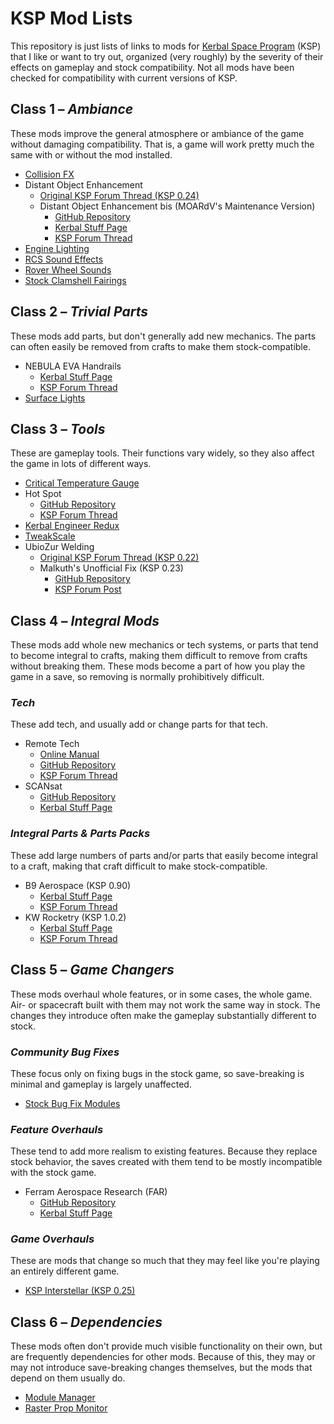# KSP Mod Lists
This repository is just lists of links to mods for [Kerbal Space Program](https://kerbalspaceprogram.com/ "Kerbal Space Program") (KSP) that I like or want to try out, organized (very roughly) by the severity of their effects on gameplay and stock compatibility.  Not all mods have been checked for compatibility with current versions of KSP.


## Class 1 – _Ambiance_
These mods improve the general atmosphere or ambiance of the game without damaging compatibility.  That is, a game will work pretty much the same with or without the mod installed.

* [Collision FX](http://forum.kerbalspaceprogram.com/threads/101496-1-0-x-Collision-FX-v3-2-(2015-05-14)-Now-with-EVA-kerbal-sound-effects "KSP Forum Thread")
* Distant Object Enhancement
  - [Original KSP Forum Thread (KSP 0.24)](http://forum.kerbalspaceprogram.com/threads/69907-0-24-Distant-Object-Enhancement-1-3-1-Planets-satellites-in-the-night-sky!-(7-29) "Distant Object Enhancement Original KSP Forum Thread")
  - Distant Object Enhancement bis (MOARdV's Maintenance Version)
    * [GitHub Repository](https://github.com/MOARdV/DistantObject "Distant Object Enhancement bis on GitHub")
    * [Kerbal Stuff Page](https://kerbalstuff.com/mod/403/Distant%20Object%20Enhancement%20bis "Distant Object Enhancement bis on Kerbal Stuff")
    * [KSP Forum Thread](http://forum.kerbalspaceprogram.com/threads/98943 "Distant Object Enhancement bis KSP Forum Thread")
* [Engine Lighting](http://forum.kerbalspaceprogram.com/threads/121987-1-0-4-Engine-Lighting-(1-4-0)-The-Decoupler-Update-(30-June) "KSP Forum Thread")
* [RCS Sound Effects](http://forum.kerbalspaceprogram.com/threads/52896-1-0-x-RCS-Sound-(and-light!)-Effects-(2015-02-01) "KSP Forum Thread")
* [Rover Wheel Sounds](http://forum.kerbalspaceprogram.com/threads/55104-1-0-x-Rover-Wheel-Sounds-v1-1-(2014-09-25) "KSP Forum Thread")
* [Stock Clamshell Fairings](http://forum.kerbalspaceprogram.com/threads/124031-1-0-4-Stock-Clamshell-Fairings-(June-1) "KSP Forum Thread")


## Class 2 – _Trivial Parts_
These mods add parts, but don't generally add new mechanics.  The parts can often easily be removed from crafts to make them stock-compatible.

* NEBULA EVA Handrails
  - [Kerbal Stuff Page](https://kerbalstuff.com/mod/353/NEBULA%20EVA%20handrails%20pack. "NEBULA EVA Handrails on Kerbal Stuff")
  - [KSP Forum Thread](http://forum.kerbalspaceprogram.com/threads/100531-0-25-NEBULA-space-engineering-EVA-handrails-pack "NEBULA EVA Handrails KSP Forum Thread")
* [Surface Lights](http://forum.kerbalspaceprogram.com/threads/57778-1-0-Surface-Mounted-Stock-Alike-Lights-for-Self-Illumination "KSP Forum Thread")


## Class 3 – _Tools_
These are gameplay tools.  Their functions vary widely, so they also affect the game in lots of different ways.

* [Critical Temperature Gauge](http://forum.kerbalspaceprogram.com/threads/119686-1-0-4-Critical-temperature-gauge "KSP Forum Thread")
* Hot Spot
  - [GitHub Repository](https://github.com/Apokee/HotSpot "Hot Spot source on GitHub")
  - [KSP Forum Thread](http://forum.kerbalspaceprogram.com/threads/123967-1-0-4-0-4-4-Hot-Spot-(formerly-Enhanced-Thermal-Data)-Better-Thermal-Data "Hot Spot KSP Forum Thread")
* [Kerbal Engineer Redux](http://forum.kerbalspaceprogram.com/threads/18230-1-0-4-Kerbal-Engineer-Redux-v1-0-18-0 "KSP Forum Thread")
* [TweakScale](http://forum.kerbalspaceprogram.com/threads/80234-0-90-TweakScale-Rescale-Everything!-(v1-50-2014-12-24-10-40-UTC) "KSP Forum Thread")
* UbioZur Welding
  - [Original KSP Forum Thread (KSP 0.22)](http://forum.kerbalspaceprogram.com/threads/38577-0-22-UbioZur-Welding-Ltd-2-0-Dev-STOPPED "KSP Forum Thread")
  - Malkuth's Unofficial Fix (KSP 0.23)
    * [GitHub Repository](https://github.com/malkuth1974/unofficailUbioWeld "Malkuth's Unofficial Fix for UbioZur Welding source on GitHub")
    * [KSP Forum Post](http://forum.kerbalspaceprogram.com/threads/38577-0-22-UbioZur-Welding-Ltd-2-0-Playtest-5-Now-In-Game-Tool?p=1002144&viewfull=1#post1002144 "Malkuth's Unofficial Fix for UbioZur Welding KSP Forum Post")


## Class 4 – _Integral Mods_
These mods add whole new mechanics or tech systems, or parts that tend to become integral to crafts, making them difficult to remove from crafts without breaking them.  These mods become a part of how you play the game in a save, so removing is normally prohibitively difficult.

### _Tech_
These add tech, and usually add or change parts for that tech.

* Remote Tech
  - [Online Manual](https://remotetechnologiesgroup.github.io/RemoteTech/ "Remote Tech Main Site")
  - [GitHub Repository](https://github.com/RemoteTechnologiesGroup/RemoteTech "Remote Tech source on GitHub")
  - [KSP Forum Thread](http://forum.kerbalspaceprogram.com/threads/83305-1-0-4-RemoteTech-v1-6-7-2015-06-25 "Remote Tech KSP Forum Thread")
* SCANsat
  - [GitHub Repository](https://github.com/S-C-A-N/SCANsat "SCANsat source on GitHub")
  - [Kerbal Stuff Page](https://kerbalstuff.com/mod/249/SCANsat "SCANsat on Kerbal Stuff")

### _Integral Parts & Parts Packs_
These add large numbers of parts and/or parts that easily become integral to a craft, making that craft difficult to make stock-compatible.

* B9 Aerospace (KSP 0.90)
  - [Kerbal Stuff Page](http://beta.kerbalstuff.com/mod/132/B9%20Aerospace%20Pack "B9 Aerospace on Kerbal Stuff")
  - [KSP Forum Thread](http://forum.kerbalspaceprogram.com/threads/92630-0-90-B9-Aerospace-Release-5-2-8-(updated-30-12-14) "B9 Aerospace KSP Forum Thread")
* KW Rocketry (KSP 1.0.2)
  - [Kerbal Stuff Page](https://kerbalstuff.com/mod/67/KW%20Rocketry "KW Rocketry on Kerbal Stuff")
  - [KSP Forum Thread](http://forum.kerbalspaceprogram.com/threads/51037-1-02-KW-Rocketry-v2-7-Available-1-02-Compatibility!-16-05-2015 "KW Rocketry KSP Forum Thread")


## Class 5 – _Game Changers_
These mods overhaul whole features, or in some cases, the whole game.  Air- or spacecraft built with them may not work the same way in stock.  The changes they introduce often make the gameplay substantially different to stock.

### _Community Bug Fixes_
These focus only on fixing bugs in the stock game, so save-breaking is minimal and gameplay is largely unaffected.

* [Stock Bug Fix Modules](http://forum.kerbalspaceprogram.com/threads/97285-KSP-v1-0-4-Stock-Bug-Fix-Modules-(Release-v1-0-4b-2-1-Aug-15) "KSP Forum Thread")

### _Feature Overhauls_
These tend to add more realism to existing features.  Because they replace stock behavior, the saves created with them tend to be mostly incompatible with the stock game.

* Ferram Aerospace Research (FAR)
  - [GitHub Repository](https://github.com/ferram4/Ferram-Aerospace-Research "Ferram Aerospace Research Source on GitHub")
  - [Kerbal Stuff Page](https://kerbalstuff.com/mod/52/Ferram%20Aerospace%20Research "Ferram Aerospace Research on Kerbal Stuff")

### _Game Overhauls_
These are mods that change so much that they may feel like you're playing an entirely different game.

* [KSP Interstellar (KSP 0.25)](http://forum.kerbalspaceprogram.com/threads/43839-0-25-KSP-Interstellar-(Magnetic-Nozzles-ISRU-Revamp)-Version-0-13 "KSP Forum Thread")


## Class 6 – _Dependencies_
These mods often don't provide much visible functionality on their own, but are frequently dependencies for other mods.  Because of this, they may or may not introduce save-breaking changes themselves, but the mods that depend on them usually do.

* [Module Manager](http://forum.kerbalspaceprogram.com/threads/55219-1-0-x-Module-Manager-2-6-7-(August-4th)-With-more-SHA256 "KSP Forum Thread")
* [Raster Prop Monitor](http://forum.kerbalspaceprogram.com/threads/117471-1-0-RasterPropMonitor-still-putting-the-A-in-IVA "KSP Forum Thread")
